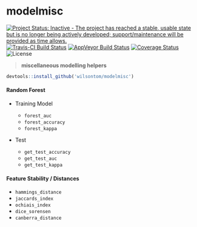 
# modelmisc 

[![Project Status: Inactive - The project has reached a stable, usable state but is no longer being actively developed; support/maintenance will be provided as time allows.](http://www.repostatus.org/badges/0.1.0/inactive.svg)](http://www.repostatus.org/#inactive) [![Travis-CI Build Status](https://travis-ci.org/wilsontom/modelmisc.svg?branch=master)](https://travis-ci.org/wilsontom/modelmisc) [![AppVeyor Build Status](https://ci.appveyor.com/api/projects/status/github/wilsontom/modelmisc?branch=master&svg=true)](https://ci.appveyor.com/project/wilsontom/modelmisc) [![Coverage Status](https://img.shields.io/codecov/c/github/wilsontom/modelmisc/master.svg)](https://codecov.io/github/wilsontom/modelmisc?branch=master) ![License](https://img.shields.io/badge/license-GNU%20GPL%20v3.0-blue.svg "GNU GPL v3.0")

>__miscellaneous modelling helpers__

```R
devtools::install_github('wilsontom/modelmisc')
```

#### Random Forest

* Training Model
  - `forest_auc`
  - `forest_accuracy`
  - `forest_kappa`

* Test
  - `get_test_accuracy`
  - `get_test_auc`
  - `get_test_kappa`


#### Feature Stability / Distances
 * `hammings_distance`
 * `jaccards_index`
 * `ochiais_index`
 * `dice_sorensen`
 * `canberra_distance`



